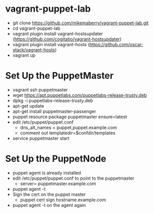 # vagrant-puppet-lab

* git clone https://github.com/mikemaberry/vagrant-puppet-lab.git
* cd vagrant-puppet-lab
* vagrant plugin install vagrant-hostsupdater (https://github.com/cogitatio/vagrant-hostsupdater) 
* vagrant plugin install vagrant-hosts (https://github.com/oscar-stack/vagrant-hosts)
* vagrant up

# Set Up the PuppetMaster 
* vagrant ssh puppetmaster
* wget https://apt.puppetlabs.com/puppetlabs-release-trusty.deb 
* dpkg -i puppetlabs-release-trusty.deb
* apt-get update
* apt-get install puppetmaster-passenger
* puppet resource package puppetmaster ensure=latest
* edit /etc/puppet/puppet.conf
  - dns_alt_names = puppet,puppet.example.com 
  - comment out templatedir=$confdir/templates
* service puppetmaster start

# Set Up the PuppetNode
* puppet agent is already installed 
* edit /etc/puppet/puppet.conf to point to the puppetmaster 
  - server= puppetmaster.example.com 
 * puppet agent -t
 * Sign the cert on the puppet master
   - puppet cert sign hostname.example.com
 * puppet agent -t on the agent again
